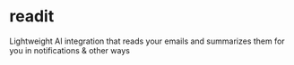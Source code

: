 # readit
Lightweight AI integration that reads your emails and summarizes them for you in notifications &amp; other ways
